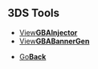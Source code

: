 ## 3DS Tools

<twobutton>
<ul>
  <li><a href="./basicgbainjector/">View<strong>GBAInjector</strong></a></li>
  <li><a href="./gbabannergenerator/">View<strong>GBABannerGen</strong></a></li>
  </ul>
  
 </twobutton>


<onebutton>
<ul>
            <li><a href="../">Go<strong>Back</strong></a></li>
          </ul>
</onebutton>
